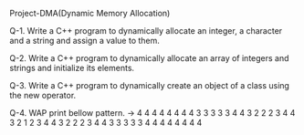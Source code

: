 Project-DMA(Dynamic Memory Allocation)

Q-1. Write a C++ program to dynamically allocate an integer, a character and a string and assign a value to them.

Q-2. Write a C++ program to dynamically allocate an array of integers and strings and initialize its elements.

Q-3. Write a C++ program to dynamically create an object of a class using the new operator.

Q-4. WAP print bellow pattern.
->   4  4  4  4  4  4  4 
     4  3  3  3  3  3  4 
     4  3  2  2  2  3  4 
     4  3  2  1  2  3  4 
     4  3  2  2  2  3  4 
     4  3  3  3  3  3  4 
     4  4  4  4  4  4  4 

